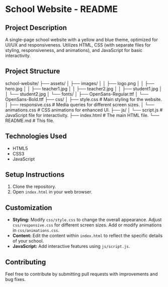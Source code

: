 # School Website - README

## Project Description

A single-page school website with a yellow and blue theme, optimized for UI/UX and responsiveness.  Utilizes HTML, CSS (with separate files for styling, responsiveness, and animations), and JavaScript for basic interactivity.

## Project Structure

school-website/
├── assets/
│   ├── images/
│   │   ├── logo.png
│   │   ├── hero.jpg
│   │   ├── teacher1.jpg
│   │   ├── teacher2.jpg
│   │   ├── student1.jpg
│   │   └── student2.jpg
│   └── fonts/
│       ├── OpenSans-Regular.ttf
│       └── OpenSans-Bold.ttf
├── css/
│   ├── style.css       # Main styling for the website.
│   ├── responsive.css  # Media queries for different screen sizes.
│   └── animations.css  # CSS animations for enhanced UI.
├── js/
│   └── script.js       # JavaScript file for interactivity.
├── index.html          # The main HTML file.
└── README.md         # This file.

## Technologies Used

*   HTML5
*   CSS3
*   JavaScript

## Setup Instructions

1.  Clone the repository.
2.  Open `index.html` in your web browser.

## Customization

*   **Styling:** Modify `css/style.css` to change the overall appearance.  Adjust `css/responsive.css` for different screen sizes.  Add or modify animations in `css/animations.css`.
*   **Content:**  Edit the content within `index.html` to reflect the specific details of your school.
*   **JavaScript:**  Add interactive features using `js/script.js`.

## Contributing

Feel free to contribute by submitting pull requests with improvements and bug fixes.